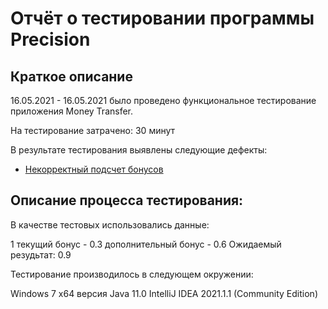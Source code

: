 # Отчёт о тестировании программы Precision

## Краткое описание

16.05.2021 - 16.05.2021 было проведено функциональное тестирование приложения Money Transfer.

На тестирование затрачено: 30 минут

В результате тестирования выявлены следующие дефекты:

* [Некорректный подсчет бонусов](https://github.com/KaterinaKu1/DZ_1.2.2./issues/1/ "Некорректный подсчет бонусов")


## Описание процесса тестирования:

В качестве тестовых использовались данные:

1 текущий бонус - 0.3 
  дополнительный бонус - 0.6
  Ожидаемый резудьтат: 0.9
  
Тестирование производилось в следующем окружении:

Windows 7 x64
версия Java 11.0
IntelliJ IDEA 2021.1.1 (Community Edition)